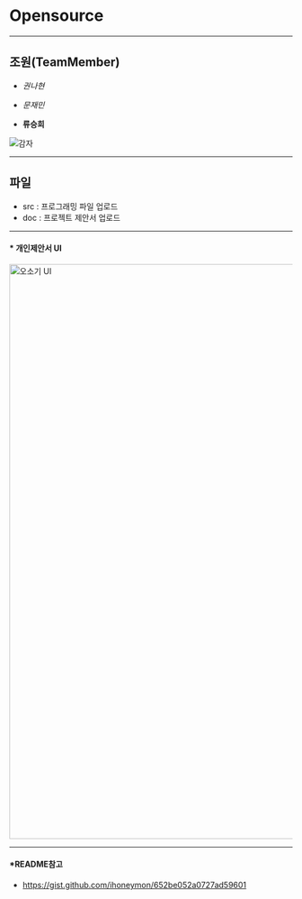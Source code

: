 # Opensource
***

## 조원(TeamMember)
- *권나현*

- *문재민*

- __류승희__

![감자](https://github.com/rugkqjem/opensource/assets/128054647/2ee0e28c-7155-4b3f-a220-641c6f5c8511)

***
## 파일
- src : 프로그래밍 파일 업로드
- doc : 프로젝트 제안서 업로드
***
#### * 개인제안서 UI
<img width="1020" alt="오소기 UI" src="https://github.com/rugkqjem/opensource/assets/128054647/ba28308d-7984-4840-a2cc-6b08fd1025d4">

***
#### *README참고
- <https://gist.github.com/ihoneymon/652be052a0727ad59601>
